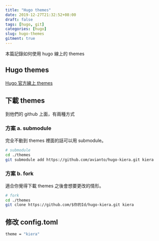 ```yaml
---
title: "Hugo themes"
date: 2019-12-27T21:32:52+08:00
draft: false
tags: [hugo, git]
categories: [hugo]
slug: hugo-themes
gitment: true
---
```


本篇記錄如何使用 hugo 線上的 themes

## Hugo themes

[Hugo 官方線上 themes](https://themes.gohugo.io/)

## 下載 themes

到他們的 github 上面，有兩種方式

### 方案 a. submodule

完全不動到 themes 裡面的話可以用 submodule。

```bash
# submodule
cd ./themes
git submodule add https://github.com/avianto/hugo-kiera.git kiera
```

### 方案 b. fork

適合你覺得下載 themes 之後會想要更改的情形。

```bash
# fork
cd ./themes
git clone https://github.com/$你的Id/hugo-kiera.git kiera
```

## 修改 config.toml

```bash
theme = "kiera"
```
